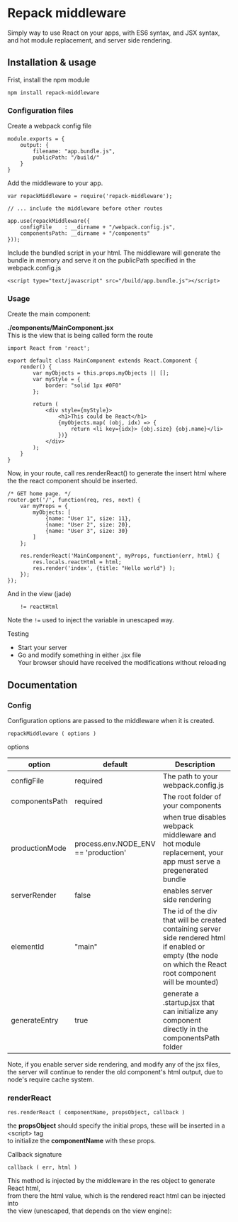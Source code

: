 
# Repack middleware
Simply way to use React on your apps, with ES6 syntax, and JSX syntax, and hot module replacement, and server side rendering.


## Installation & usage

Frist, install the npm module
```
npm install repack-middleware
```

### Configuration files

Create a webpack config file
```
module.exports = {
    output: {
        filename: "app.bundle.js",
        publicPath: "/build/"
    }
}
```


Add the middleware to your app.

```
var repackMiddleware = require('repack-middleware');

// ... include the middleware before other routes

app.use(repackMiddleware({
	configFile    : __dirname + "/webpack.config.js",
    componentsPath: __dirname + "/components"
}));
```


Include the bundled script in your html.
The middleware will generate the bundle in memory and serve it on the publicPath specified in the webpack.config.js 
```
<script type="text/javascript" src="/build/app.bundle.js"></script>
```

### Usage

Create the main component:

**./components/MainComponent.jsx**  
This is the view that is being called form the route

```
import React from 'react';

export default class MainComponent extends React.Component {
    render() {
        var myObjects = this.props.myObjects || [];
        var myStyle = {
            border: "solid 1px #0F0"
        };

        return (
            <div style={myStyle}>
                <h1>This could be React</h1>
                {myObjects.map( (obj, idx) => {
                    return <li key={idx}> {obj.size} {obj.name}</li>
                })}
            </div>
        );
    }
}
```


Now, in your route, call res.renderReact() to generate the insert html where the the react component
should be inserted.

```
/* GET home page. */
router.get('/', function(req, res, next) {
	var myProps = {
        myObjects: [
        	{name: "User 1", size: 11},
        	{name: "User 2", size: 20},
        	{name: "User 3", size: 30}
        ]
    };

    res.renderReact('MainComponent', myProps, function(err, html) {
        res.locals.reactHtml = html;
        res.render('index', {title: "Hello world"} );
    });
});
```

And in the view (jade)
```
    != reactHtml
```

Note the ```!=``` used to inject the variable in unescaped way.

Testing

* Start your server
* Go and modify something in either .jsx file  
   Your browser should have received the modifications without reloading


## Documentation

### Config

Configuration options are passed to the middleware when it is created.

```repackMiddleware ( options )```

options

|  option        | default    |            Description             |
|------------    |------------|------------------------------------|
| configFile     |required    | The path to your webpack.config.js |
| componentsPath |required    | The root folder of your components |
| productionMode | process.env.NODE_ENV == 'production'       | when true disables webpack middleware and hot module replacement, your app must serve a pregenerated bundle |
| serverRender   | false      | enables server side rendering |
| elementId      | "main"     | The id of the div that will be created containing server side rendered html if enabled or empty (the node on which the React root component will be mounted) |
| generateEntry  | true       | generate a .startup.jsx that can initialize any component directly in the componentsPath folder |

Note, if you enable server side rendering, and modify any of the jsx files, the server will continue to render the old component's html output, 
due to node's require cache system.


### renderReact

```res.renderReact ( componentName, propsObject, callback )```

the **propsObject** should specify the initial props, these will be inserted in a &lt;script&gt; tag  
to initialize the **componentName** with these props.

Callback signature  

``` callback ( err, html ) ```

This method is injected by the middleware in the res object to generate React html,  
from there the html value, which is the rendered react html can be injected into   
the view (unescaped, that depends on the view engine):

